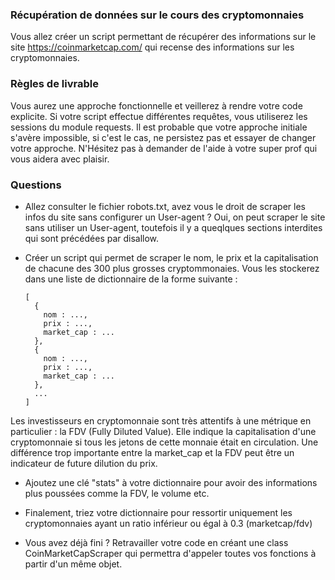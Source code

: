 ### Récupération de données sur le cours des cryptomonnaies

Vous allez créer un script permettant de récupérer des informations sur le site https://coinmarketcap.com/ qui recense des informations sur les cryptomonnaies.

### Règles de livrable

Vous aurez une approche fonctionnelle et veillerez à rendre votre code explicite.
Si votre script effectue différentes requêtes, vous utiliserez les sessions du module requests.
Il est probable que votre approche initiale s'avère impossible, si c'est le cas, ne persistez pas et essayer de changer votre approche. N'Hésitez pas à demander de l'aide à votre super prof qui vous aidera avec plaisir.

### Questions

- Allez consulter le fichier robots.txt, avez vous le droit de scraper les infos du site sans configurer un User-agent ?
Oui, on peut scraper le site sans utiliser un User-agent, toutefois il y a queqlques sections interdites qui sont précédées par disallow.

- Créer un script qui permet de scraper le nom, le prix et la capitalisation de chacune des 300 plus grosses cryptommonaies. Vous les stockerez dans une liste de dictionnaire de la forme suivante :

  ```
  [
    {
      nom : ...,
      prix : ...,
      market_cap : ...
    },
    {
      nom : ...,
      prix : ...,
      market_cap : ...
    },
    ...
  ]
  ```

Les investisseurs en cryptomonnaie sont très attentifs à une métrique en particulier : la FDV (Fully Diluted Value). Elle indique la capitalisation d'une cryptomonnaie si tous les jetons de cette monnaie était en circulation.
Une différence trop importante entre la market_cap et la FDV peut être un indicateur de future dilution du prix.

- Ajoutez une clé "stats" à votre dictionnaire pour avoir des informations plus poussées comme la FDV, le volume etc.

- Finalement, triez votre dictionnaire pour ressortir uniquement les cryptomonnaies ayant un ratio inférieur ou égal à 0.3 (marketcap/fdv)

- Vous avez déjà fini ? Retravailler votre code en créant une class CoinMarketCapScraper qui permettra d'appeler toutes vos fonctions à partir d'un même objet.
